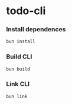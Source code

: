 # todo-cli

### Install dependences
```bash
bun install
```
### Build CLI
```bash
bun build
```
### Link CLI
```bash
bun link
```